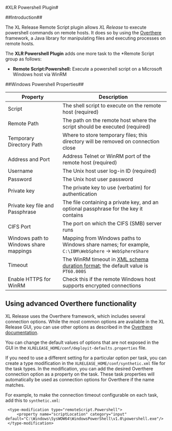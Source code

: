 #XLR Powershell Plugin#

##Introduction##

The XL Release Remote Script plugin allows *XL Release* to execute powershell commands on remote hosts. It does so by using the [Overthere](https://github.com/xebialabs/overthere) framework, a Java library for manipulating files and executing processes on remote hosts.

The **XLR Powershell Plugin** adds one more task to the *Remote Script group as follows:

* **Remote Script:Powershell:** Execute a powershell script on a Microsoft Windows host via WinRM


##Windows Powershell Properties##

| Property | Description |
| -------- | ----------- |
| Script | The shell script to execute on the remote host (required) |
| Remote Path | The path on the remote host where the script should be executed (required) |
| Temporary Directory Path | Where to store temporary files; this directory will be removed on connection close |
| Address and Port | Address Telnet or WinRM port of the remote host (required) |
| Username | The Unix host user log-in ID (required) |
| Password | The Unix host user password |
| Private key | The private key to use (verbatim) for authentication |
| Private key file and Passphrase | The file containing a private key, and an optional passphrase for the key it contains |
| CIFS Port | The port on which the CIFS (SMB) server runs |
| Windows path to Windows share mappings | Mapping from Windows paths to Windows share names; for example, `C:\IBM\WebSphere` &#8594; `WebSphereShare` |
| Timeout | The WinRM timeout in [XML schema duration format](http://www.w3.org/TR/xmlschema-2/#isoformats); the default value is `PT60.000S` |
| Enable HTTPS for WinRM | Check this if the remote Windows host supports encrypted connections |

## Using advanced Overthere functionality

XL Release uses the Overthere framework, which includes several connection options. While the most common options are available in the XL Release GUI, you can use other options as described in the [Overthere documentation](https://github.com/xebialabs/overthere/blob/master/README.md).

You can change the default values of options that are not exposed in the GUI in the `XLRELEASE_HOME/conf/deployit-defaults.properties` file.

If you need to use a different setting for a particular option per task, you can create a type modification in the `XLRELEASE_HOME/conf/synthetic.xml` file for the task types. In the modification, you can add the desired Overthere connection option as a property on the task. These task properties will automatically be used as connection options for Overthere if the name matches.

For example, to make the connection timeout configurable on each task, add this to `synthetic.xml`:

     <type-modification type="remoteScript.Powershell">
         <property name="scriptLocation" category="input" default="C:\Windows\SysWOW64\WindowsPowerShell\v1.0\powershell.exe"/>
     </type-modification>
     
     
